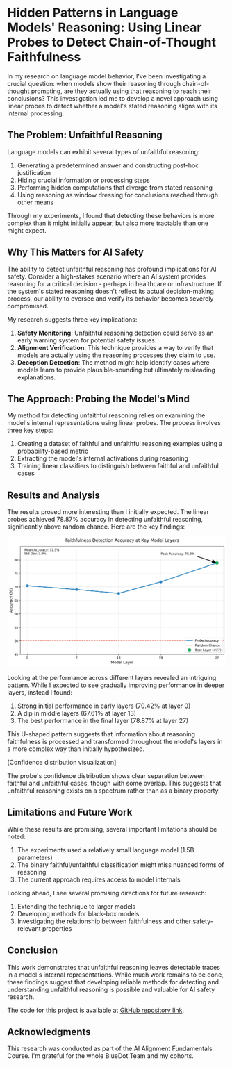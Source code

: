 # Hidden Patterns in Language Models' Reasoning: Using Linear Probes to Detect Chain-of-Thought Faithfulness

In my research on language model behavior, I've been investigating a crucial question: when models show their reasoning through chain-of-thought prompting, are they actually using that reasoning to reach their conclusions? This investigation led me to develop a novel approach using linear probes to detect whether a model's stated reasoning aligns with its internal processing.

## The Problem: Unfaithful Reasoning

Language models can exhibit several types of unfaithful reasoning:

1. Generating a predetermined answer and constructing post-hoc justification
2. Hiding crucial information or processing steps
3. Performing hidden computations that diverge from stated reasoning
4. Using reasoning as window dressing for conclusions reached through other means

Through my experiments, I found that detecting these behaviors is more complex than it might initially appear, but also more tractable than one might expect.

## Why This Matters for AI Safety

The ability to detect unfaithful reasoning has profound implications for AI safety. Consider a high-stakes scenario where an AI system provides reasoning for a critical decision - perhaps in healthcare or infrastructure. If the system's stated reasoning doesn't reflect its actual decision-making process, our ability to oversee and verify its behavior becomes severely compromised.

My research suggests three key implications:

1. **Safety Monitoring**: Unfaithful reasoning detection could serve as an early warning system for potential safety issues.
2. **Alignment Verification**: This technique provides a way to verify that models are actually using the reasoning processes they claim to use.
3. **Deception Detection**: The method might help identify cases where models learn to provide plausible-sounding but ultimately misleading explanations.

## The Approach: Probing the Model's Mind

My method for detecting unfaithful reasoning relies on examining the model's internal representations using linear probes. The process involves three key steps:

1. Creating a dataset of faithful and unfaithful reasoning examples using a probability-based metric
2. Extracting the model's internal activations during reasoning
3. Training linear classifiers to distinguish between faithful and unfaithful cases

## Results and Analysis

The results proved more interesting than I initially expected. The linear probes achieved 78.87% accuracy in detecting unfaithful reasoning, significantly above random chance. Here are the key findings:

![Probe performance visualization](https://raw.githubusercontent.com/nbortych/probing_faithfulness/refs/heads/main/probe_performance_actual.png)

Looking at the performance across different layers revealed an intriguing pattern. While I expected to see gradually improving performance in deeper layers, instead I found:

1. Strong initial performance in early layers (70.42% at layer 0)
2. A dip in middle layers (67.61% at layer 13)
3. The best performance in the final layer (78.87% at layer 27)

This U-shaped pattern suggests that information about reasoning faithfulness is processed and transformed throughout the model's layers in a more complex way than initially hypothesized.

[Confidence distribution visualization]

The probe's confidence distribution shows clear separation between faithful and unfaithful cases, though with some overlap. This suggests that unfaithful reasoning exists on a spectrum rather than as a binary property.

## Limitations and Future Work

While these results are promising, several important limitations should be noted:

1. The experiments used a relatively small language model (1.5B parameters)
2. The binary faithful/unfaithful classification might miss nuanced forms of reasoning
3. The current approach requires access to model internals

Looking ahead, I see several promising directions for future research:

1. Extending the technique to larger models
2. Developing methods for black-box models
3. Investigating the relationship between faithfulness and other safety-relevant properties

## Conclusion

This work demonstrates that unfaithful reasoning leaves detectable traces in a model's internal representations. While much work remains to be done, these findings suggest that developing reliable methods for detecting and understanding unfaithful reasoning is possible and valuable for AI safety research.

The code for this project is available at [GitHub repository link](https://github.com/nbortych/probing_faithfulness).

## Acknowledgments

This research was conducted as part of the AI Alignment Fundamentals Course. I'm grateful for the whole BlueDot Team and my cohorts. 